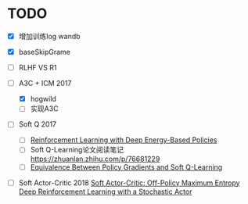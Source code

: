 # TODO

- [x] 增加训练log wandb
- [x] baseSkipGrame
- [ ] RLHF VS R1
- [ ] A3C + ICM 2017
  - [x] hogwild
  - [ ] 实现A3C
- [ ] Soft Q 2017 
  - [ ] [Reinforcement Learning with Deep Energy-Based Policies](https://arxiv.org/abs/1702.08165)
  - [ ] Soft Q-Learning论文阅读笔记 https://zhuanlan.zhihu.com/p/76681229
  - [ ] [Equivalence Between Policy Gradients and Soft Q-Learning](https://ar5iv.labs.arxiv.org/html/1704.06440)
- [ ] Soft Actor-Critic 2018    [Soft Actor-Critic: Off-Policy Maximum Entropy Deep Reinforcement Learning with a Stochastic Actor](https://arxiv.org/abs/1801.01290)


